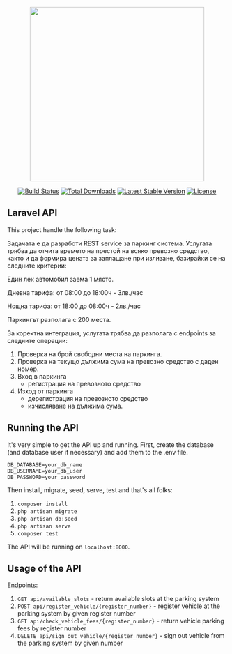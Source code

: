 <p align="center"><a href="https://laravel.com" target="_blank"><img src="https://raw.githubusercontent.com/laravel/art/master/logo-lockup/5%20SVG/2%20CMYK/1%20Full%20Color/laravel-logolockup-cmyk-red.svg" width="400"></a></p>

<p align="center">
<a href="https://travis-ci.org/laravel/framework"><img src="https://travis-ci.org/laravel/framework.svg" alt="Build Status"></a>
<a href="https://packagist.org/packages/laravel/framework"><img src="https://img.shields.io/packagist/dt/laravel/framework" alt="Total Downloads"></a>
<a href="https://packagist.org/packages/laravel/framework"><img src="https://img.shields.io/packagist/v/laravel/framework" alt="Latest Stable Version"></a>
<a href="https://packagist.org/packages/laravel/framework"><img src="https://img.shields.io/packagist/l/laravel/framework" alt="License"></a>
</p>

## Laravel API

This project handle the following task:

Задачата е да разработи REST service за паркинг система.
Услугата трябва да отчита времето на престой на всяко превозно средство, както и да
формира цената за заплащане при излизане, базирайки се на следните критерии:

Един лек автомобил заема 1 място.

Дневна тарифа: от 08:00 до 18:00ч - 3лв./час

Нощна тарифа: от 18:00 до 08:00ч - 2лв./час

Паркингът разполага с 200 места.

За коректна интеграция, услугата трябва да разполага с endpoints за следните операции:
1. Проверка на брой свободни места на паркинга.
2. Проверка на текущо дължима сума на превозно средство с даден номер.
3. Вход в паркинга
    * регистрация на превозното средство
4. Изход от паркинга
    * дерегистрация на превозното средство
    * изчисляване на дължима сума.

## Running the API
It's very simple to get the API up and running. First, create the database (and database user if necessary) and add them to the .env file.

```
DB_DATABASE=your_db_name
DB_USERNAME=your_db_user
DB_PASSWORD=your_password
```

Then install, migrate, seed, serve, test and that's all folks:

1. `composer install`
2. `php artisan migrate`
3. `php artisan db:seed`
4. `php artisan serve`
5. `composer test`

The API will be running on `localhost:8000`.


## Usage of the API

Endpoints:

1. `GET api/available_slots` - return available slots at the parking system
2. `POST api/register_vehicle/{register_number}` - register vehicle at the parking system by given register number
3. `GET api/check_vehicle_fees/{register_number}` - return vehicle parking fees by register number
4. `DELETE api/sign_out_vehicle/{register_number}` - sign out vehicle from the parking system by given number
